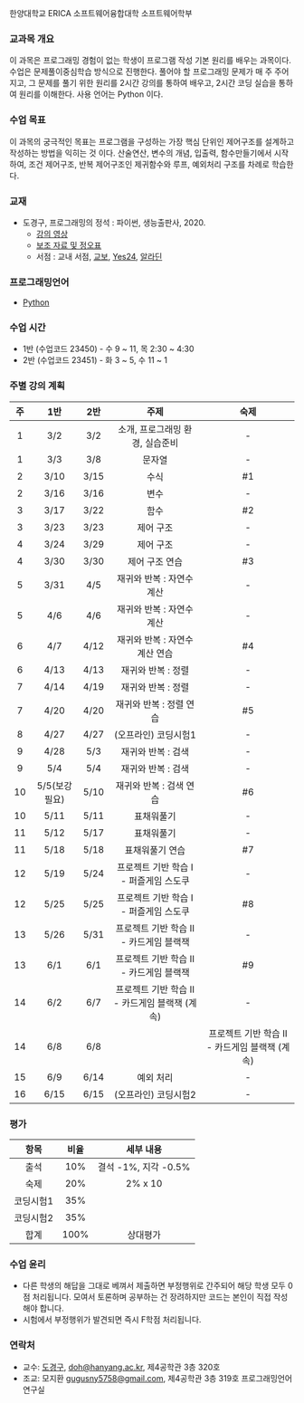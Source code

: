 한양대학교 ERICA 소프트웨어융합대학 소프트웨어학부

### 교과목 개요

이 과목은 프로그래밍 경험이 없는 학생이 프로그램 작성 기본 원리를 배우는 과목이다. 수업은 문제풀이중심학습 방식으로 진행한다. 풀어야 할 프로그래밍 문제가 매 주 주어지고, 그 문제를 풀기 위한 원리를 2시간 강의를 통하여 배우고, 2시간 코딩 실습을 통하여 원리를 이해한다. 사용 언어는 Python 이다.

### 수업 목표
이 과목의 궁극적인 목표는 프로그램을 구성하는 가장 핵심 단위인 제어구조를 설계하고 작성하는 방법을 익히는 것 이다. 산술연산, 변수의 개념, 입출력, 함수만들기에서 시작하여, 조건 제어구조, 반복 제어구조인 제귀함수와 루프, 예외처리 구조를 차례로 학습한다.

### 교재
- 도경구, 프로그래밍의 정석 : 파이썬, 생능출판사, 2020.
  - [강의 영상](https://youtube.com/playlist?list=PL0UNsS2daHTyoDTctKpITfbW1UtR5ig6L)
  - [보조 자료 및 정오표](https://drive.google.com/drive/folders/1RMa0oL91nP98BOVWfx0tYWFbhhU5VjKy?usp=sharing)
  - 서점 : 교내 서점, [교보](http://www.kyobobook.co.kr/product/detailViewKor.laf?mallGb=KOR&ejkGb=KOR&barcode=9788970504735&orderClick=LA6), [Yes24](http://www.yes24.com/Product/Goods/96546953), [알라딘](https://www.aladin.co.kr/shop/wproduct.aspx?ItemId=259540630)

### 프로그래밍언어
- [Python](https://www.python.org/)

### 수업 시간

- 1반 (수업코드 23450) - 수 9 ~ 11, 목 2:30 ~ 4:30
- 2반 (수업코드 23451) - 화 3 ~ 5, 수 11 ~ 1

### 주별 강의 계획

| 주 | 1반 | 2반 | 주제 | 숙제 |
|:----:|:-----:|:-----:|:-----:|:-----:|
|  1  | 3/2 | 3/2 | 소개, 프로그래밍 환경, 실습준비 | - |
|  1  | 3/3 | 3/8 | 문자열 | - |
|  2  | 3/10 | 3/15 | 수식 | #1 |
|  2  | 3/16 | 3/16 | 변수 | - |
|  3  | 3/17 | 3/22 | 함수 | #2 |
|  3  | 3/23 | 3/23 | 제어 구조 | - |
|  4  | 3/24 | 3/29 | 제어 구조 | - |
|  4  | 3/30 | 3/30 | 제어 구조 연습 | #3 |
|  5  | 3/31 | 4/5 | 재귀와 반복 : 자연수 계산 | - |
|  5  | 4/6 | 4/6 | 재귀와 반복 : 자연수 계산 | - |
|  6  | 4/7 | 4/12 | 재귀와 반복 : 자연수 계산 연습| #4 |
|  6  | 4/13 | 4/13 | 재귀와 반복 : 정렬 | - |
|  7  | 4/14 | 4/19 | 재귀와 반복 : 정렬 | - |
|  7  | 4/20 | 4/20 | 재귀와 반복 : 정렬 연습 | #5 |
|  8  | 4/27 | 4/27 | (오프라인) 코딩시험1 | - |
|  9  | 4/28 | 5/3 | 재귀와 반복 : 검색 | - |
|  9  | 5/4 | 5/4 | 재귀와 반복 : 검색 | - |
|  10  | 5/5(보강필요) | 5/10 | 재귀와 반복 : 검색 연습 | #6 |
|  10 | 5/11 | 5/11 | 표채워풀기 | - |
|  11 | 5/12 | 5/17 | 표채워풀기 | - |
|  11 | 5/18 | 5/18 | 표채워풀기 연습 | #7 |
|  12 | 5/19 | 5/24 | 프로젝트 기반 학습 I - 퍼즐게임 스도쿠 | - |
|  12 | 5/25 | 5/25 | 프로젝트 기반 학습 I - 퍼즐게임 스도쿠 | #8 |
|  13 | 5/26 | 5/31 | 프로젝트 기반 학습 II - 카드게임 블랙잭 | - |
|  13 | 6/1 | 6/1 | 프로젝트 기반 학습 II - 카드게임 블랙잭 | #9 |
|  14 | 6/2| 6/7 | 프로젝트 기반 학습 II - 카드게임 블랙잭 (계속) | - |
|  14 | 6/8| 6/8 || 프로젝트 기반 학습 II - 카드게임 블랙잭 (계속) | #10 |
|  15 | 6/9 | 6/14 | 예외 처리 | - |
|  16 | 6/15 | 6/15 | (오프라인) 코딩시험2 | - |

### 평가

| 항목 | 비율 | 세부 내용 |
|:---:|:---:|:---:|
| 출석 | 10% | 결석 -1%, 지각 -0.5% |
| 숙제 | 20% | 2% x 10 |
| 코딩시험1 | 35% |  |
| 코딩시험2 | 35% |  |
| 합계 | 100% | 상대평가 | 

### 수업 윤리
- 다른 학생의 해답을 그대로 베껴서 제출하면 부정행위로 간주되어 해당 학생 모두 0점 처리됩니다. 모여서 토론하며 공부하는 건 장려하지만 코드는 본인이 직접 작성해야 합니다.
- 시험에서 부정행위가 발견되면 즉시 F학점 처리됩니다.

### 연락처

-	교수: [도경구](http://doggzone.github.io/home), doh@hanyang.ac.kr, 제4공학관 3층 320호
-	조교: 모지환 gugusny5758@gmail.com, 제4공학관 3층 319호 프로그래밍언어연구실
